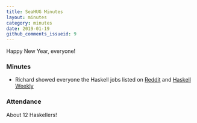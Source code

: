 ```yaml
---
title: SeaHUG Minutes
layout: minutes
category: minutes
date: 2019-01-19
github_comments_issueid: 9
---
```

Happy New Year, everyone!

<!--more-->

### Minutes

* Richard showed everyone the Haskell jobs listed on [Reddit][haskell-subreddit] and [Haskell Weekly][haskell-weekly]

### Attendance

About 12 Haskellers!

[haskell-subreddit]: https://www.reddit.com/r/haskell/
[haskell-weekly]: https://haskellweekly.news/
